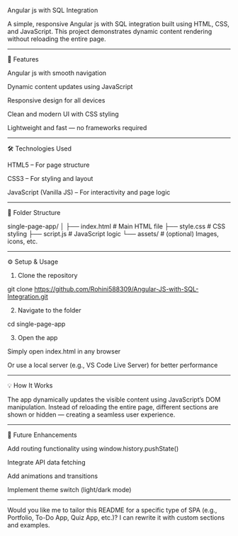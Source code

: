 Angular js with SQL Integration


A simple, responsive Angular js with SQL integration built using HTML, CSS, and JavaScript. This project demonstrates dynamic content rendering without reloading the entire page.


---

🚀 Features

Angular js with smooth navigation

Dynamic content updates using JavaScript

Responsive design for all devices

Clean and modern UI with CSS styling

Lightweight and fast — no frameworks required



---

🛠 Technologies Used

HTML5 – For page structure

CSS3 – For styling and layout

JavaScript (Vanilla JS) – For interactivity and page logic



---

📁 Folder Structure

single-page-app/
│
├── index.html         # Main HTML file
├── style.css          # CSS styling
├── script.js          # JavaScript logic
└── assets/            # (optional) Images, icons, etc.


---

⚙ Setup & Usage

1. Clone the repository

git clone https://github.com/Rohini588309/Angular-JS-with-SQL-Integration.git


2. Navigate to the folder

cd single-page-app


3. Open the app

Simply open index.html in any browser

Or use a local server (e.g., VS Code Live Server) for better performance





---

💡 How It Works

The app dynamically updates the visible content using JavaScript’s DOM manipulation.
Instead of reloading the entire page, different sections are shown or hidden — creating a seamless user experience.


---

🧠 Future Enhancements

Add routing functionality using window.history.pushState()

Integrate API data fetching

Add animations and transitions

Implement theme switch (light/dark mode)



---

Would you like me to tailor this README for a specific type of SPA (e.g., Portfolio, To-Do App, Quiz App, etc.)? I can rewrite it with custom sections and examples.
